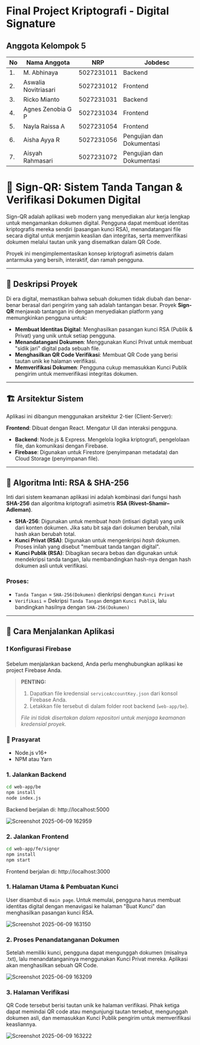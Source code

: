 # Final Project Kriptografi - Digital Signature

## Anggota Kelompok 5

| No | Nama Anggota        | NRP           | Jobdesc                          |
|----|---------------------|---------------|----------------------------------|
| 1. | M. Abhinaya         | 5027231011    | Backend                          |
| 2. | Aswalia Novitriasari| 5027231012    | Frontend                         |
| 3. | Ricko Mianto        | 5027231031    | Backend                          |
| 4. | Agnes Zenobia G P   | 5027231034    | Frontend                         |
| 5. | Nayla Raissa A      | 5027231054    | Frontend                         |
| 6. | Aisha Ayya R        | 5027231056    | Pengujian dan Dokumentasi        |
| 7. | Aisyah Rahmasari    | 5027231072    | Pengujian dan Dokumentasi        |


# 📄 Sign-QR: Sistem Tanda Tangan & Verifikasi Dokumen Digital

Sign-QR adalah aplikasi web modern yang menyediakan alur kerja lengkap untuk mengamankan dokumen digital. Pengguna dapat membuat identitas kriptografis mereka sendiri (pasangan kunci RSA), menandatangani file secara digital untuk menjamin keaslian dan integritas, serta memverifikasi dokumen melalui tautan unik yang disematkan dalam QR Code.

Proyek ini mengimplementasikan konsep kriptografi asimetris dalam antarmuka yang bersih, interaktif, dan ramah pengguna.

---

## 🧩 Deskripsi Proyek

Di era digital, memastikan bahwa sebuah dokumen tidak diubah dan benar-benar berasal dari pengirim yang sah adalah tantangan besar. Proyek **Sign-QR** menjawab tantangan ini dengan menyediakan platform yang memungkinkan pengguna untuk:

- **Membuat Identitas Digital**: Menghasilkan pasangan kunci RSA (Publik & Privat) yang unik untuk setiap pengguna.
- **Menandatangani Dokumen**: Menggunakan Kunci Privat untuk membuat "sidik jari" digital pada sebuah file.
- **Menghasilkan QR Code Verifikasi**: Membuat QR Code yang berisi tautan unik ke halaman verifikasi.
- **Memverifikasi Dokumen**: Pengguna cukup memasukkan Kunci Publik pengirim untuk memverifikasi integritas dokumen.

---

## 🏗️ Arsitektur Sistem

Aplikasi ini dibangun menggunakan arsitektur 2-tier (Client-Server):

 **Frontend**: Dibuat dengan React. Mengatur UI dan interaksi pengguna.
- **Backend**: Node.js & Express. Mengelola logika kriptografi, pengelolaan file, dan komunikasi dengan Firebase.
- **Firebase**: Digunakan untuk Firestore (penyimpanan metadata) dan Cloud Storage (penyimpanan file).

---

## 🔐 Algoritma Inti: RSA & SHA-256

Inti dari sistem keamanan aplikasi ini adalah kombinasi dari fungsi hash **SHA-256** dan algoritma kriptografi asimetris **RSA (Rivest–Shamir–Adleman)**.

- **SHA-256**: Digunakan untuk membuat *hash* (intisari digital) yang unik dari konten dokumen. Jika satu bit saja dari dokumen berubah, nilai hash akan berubah total.
- **Kunci Privat (RSA)**: Digunakan untuk mengenkripsi *hash* dokumen. Proses inilah yang disebut "membuat tanda tangan digital".
- **Kunci Publik (RSA)**: Dibagikan secara bebas dan digunakan untuk mendekripsi tanda tangan, lalu membandingkan hash-nya dengan hash dokumen asli untuk verifikasi.

### Proses:

- `Tanda Tangan` = `SHA-256(Dokumen)` dienkripsi dengan `Kunci Privat`
- `Verifikasi` = Dekripsi `Tanda Tangan` dengan `Kunci Publik`, lalu bandingkan hasilnya dengan `SHA-256(Dokumen)`
---

## 🚀 Cara Menjalankan Aplikasi

### ❗ Konfigurasi Firebase

Sebelum menjalankan backend, Anda perlu menghubungkan aplikasi ke project Firebase Anda.

> **PENTING:**
> 1. Dapatkan file kredensial `serviceAccountKey.json` dari konsol Firebase Anda.
> 2. Letakkan file tersebut di dalam folder root backend (`web-app/be`).
>
> *File ini tidak disertakan dalam repositori untuk menjaga keamanan kredensial proyek.*

### 🔧 Prasyarat

- Node.js v16+
- NPM atau Yarn

### 1. Jalankan Backend

```bash
cd web-app/be
npm install
node index.js
```
Backend berjalan di: http://localhost:5000

![Screenshot 2025-06-09 162959](https://github.com/user-attachments/assets/f8a3f14a-f463-4447-801b-4b8c120fdb60)

### 2. Jalankan Frontend

```bash
cd web-app/fe/signqr
npm install
npm start
```
Frontend berjalan di: http://localhost:3000

### 1. Halaman Utama & Pembuatan Kunci
User disambut di `main page`. Untuk memulai, pengguna harus membuat identitas digital dengan menavigasi ke halaman "Buat Kunci" dan menghasilkan pasangan kunci RSA.

![Screenshot 2025-06-09 163150](https://github.com/user-attachments/assets/4a6e4de0-6791-434b-94d6-43fa69e3d591)

### 2. Proses Penandatanganan Dokumen
Setelah memiliki kunci, pengguna dapat mengunggah dokumen (misalnya .txt), lalu menandatanganinya menggunakan Kunci Privat mereka. Aplikasi akan menghasilkan sebuah QR Code.

![Screenshot 2025-06-09 163209](https://github.com/user-attachments/assets/ed2e8f1e-d75b-467d-8de5-97758ba801f8)

### 3. Halaman Verifikasi
QR Code tersebut berisi tautan unik ke halaman verifikasi. Pihak ketiga dapat memindai QR code atau mengunjungi tautan tersebut, mengunggah dokumen asli, dan memasukkan Kunci Publik pengirim untuk memverifikasi keasliannya.

![Screenshot 2025-06-09 163222](https://github.com/user-attachments/assets/2d432243-2eff-490c-8184-29915844e25f)

